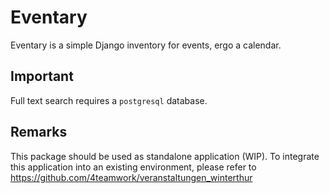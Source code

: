 # Eventary

Eventary is a simple Django inventory for events, ergo a calendar.

## Important

Full text search requires a `postgresql` database.

## Remarks

This package should be used as standalone application (WIP).
To integrate this application into an existing environment, please refer to https://github.com/4teamwork/veranstaltungen_winterthur
